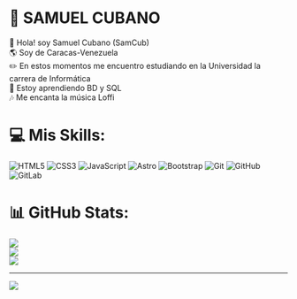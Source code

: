 <h1> 💫 SAMUEL CUBANO</h1> 
👋 Hola! soy Samuel Cubano (SamCub)<br>🌎 Soy de Caracas-Venezuela<br>✏️ En estos momentos me encuentro estudiando en la Universidad la carrera de Informática<br>🌱 Estoy aprendiendo BD y SQL<br>🎶 Me encanta la música Loffi


# 💻 Mis Skills:
![HTML5](https://img.shields.io/badge/html5-%23E34F26.svg?style=for-the-badge&logo=html5&logoColor=white) ![CSS3](https://img.shields.io/badge/css3-%231572B6.svg?style=for-the-badge&logo=css3&logoColor=white) ![JavaScript](https://img.shields.io/badge/javascript-%23323330.svg?style=for-the-badge&logo=javascript&logoColor=%23F7DF1E) ![Astro](https://img.shields.io/badge/astro-%232C2052.svg?style=for-the-badge&logo=astro&logoColor=white) ![Bootstrap](https://img.shields.io/badge/bootstrap-%238511FA.svg?style=for-the-badge&logo=bootstrap&logoColor=white) ![Git](https://img.shields.io/badge/git-%23F05033.svg?style=for-the-badge&logo=git&logoColor=white) ![GitHub](https://img.shields.io/badge/github-%23121011.svg?style=for-the-badge&logo=github&logoColor=white) ![GitLab](https://img.shields.io/badge/gitlab-%23181717.svg?style=for-the-badge&logo=gitlab&logoColor=white)

# 📊 GitHub Stats:
![](https://github-readme-stats.vercel.app/api?username=samuelcubano&theme=dark&hide_border=false&include_all_commits=false&count_private=false)<br/>
![](https://github-readme-streak-stats.herokuapp.com/?user=samuelcubano&theme=dark&hide_border=false)<br/>
![](https://github-readme-stats.vercel.app/api/top-langs/?username=samuelcubano&theme=dark&hide_border=false&include_all_commits=false&count_private=false&layout=compact)

---
[![](https://visitcount.itsvg.in/api?id=samuelcubano&icon=0&color=0)](https://visitcount.itsvg.in)



